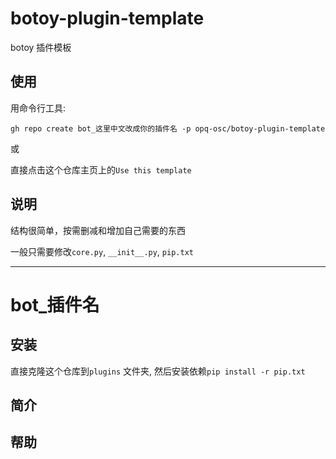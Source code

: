 # botoy-plugin-template

botoy 插件模板

## 使用

用命令行工具:

`gh repo create bot_这里中文改成你的插件名 -p opq-osc/botoy-plugin-template`

或

直接点击这个仓库主页上的`Use this template`

## 说明

结构很简单，按需删减和增加自己需要的东西

一般只需要修改`core.py`, `__init__.py`, `pip.txt`

---

# bot\_插件名

## 安装

直接克隆这个仓库到`plugins` 文件夹, 然后安装依赖`pip install -r pip.txt`

## 简介

<!-- 插件描述信息 -->

## 帮助

<!-- 插件使用帮助 -->
